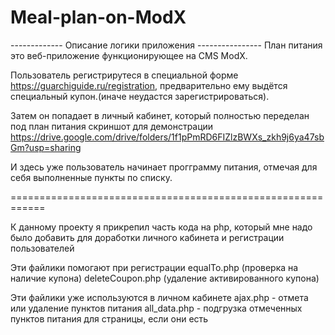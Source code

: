 # Meal-plan-on-ModX

------------- Описание логики приложения ----------------
План питания это веб-приложение функционирующее на CMS ModX. 

Пользователь регистрирутеся в специальной форме https://guarchiguide.ru/registration,
предварительно ему выдётся специальный купон.(иначе неудастся зарегистрироваться).

Затем он попадает в личный кабинет, который полностью переделан под план питания скриншот для демонстрации https://drive.google.com/drive/folders/1f1pPmRD6FIZlzBWXs_zkh9j6ya47sbGm?usp=sharing

И здесь уже пользователь начинает прогграмму питания, отмечая для себя выполненные пункты по списку.

============================================================

К данному проекту я прикрепил часть кода на php, который мне надо было добавить для доработки личного кабинета и регистрации пользователей

Эти файлики помогают при регистрации
equalTo.php (проверка на наличие купона)
deleteCoupon.php (удаление активированного купона)

Эти файлики уже используются в личном кабинете
ajax.php - отмета или удаление пунктов питания
all_data.php - подгрузка отмеченных пунктов питания для страницы, если они есть
